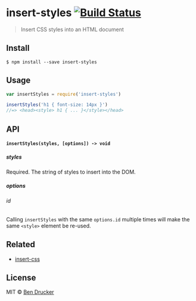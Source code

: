 # insert-styles [![Build Status](https://travis-ci.org/bendrucker/insert-styles.svg?branch=master)](https://travis-ci.org/bendrucker/insert-styles)

> Insert CSS styles into an HTML document


## Install

```
$ npm install --save insert-styles
```


## Usage

```js
var insertStyles = require('insert-styles')

insertStyles('h1 { font-size: 14px }')
//=> <head><style> h1 { ... }</style></head>
```

## API

#### `insertStyles(styles, [options]) -> void`

##### styles

Required. The string of styles to insert into the DOM.

##### options

###### id

Calling `insertStyles` with the same `options.id` multiple times will make the same `<style>` element be re-used.

## Related

* [insert-css](https://github.com/substack/insert-css)

## License

MIT © [Ben Drucker](http://bendrucker.me)
